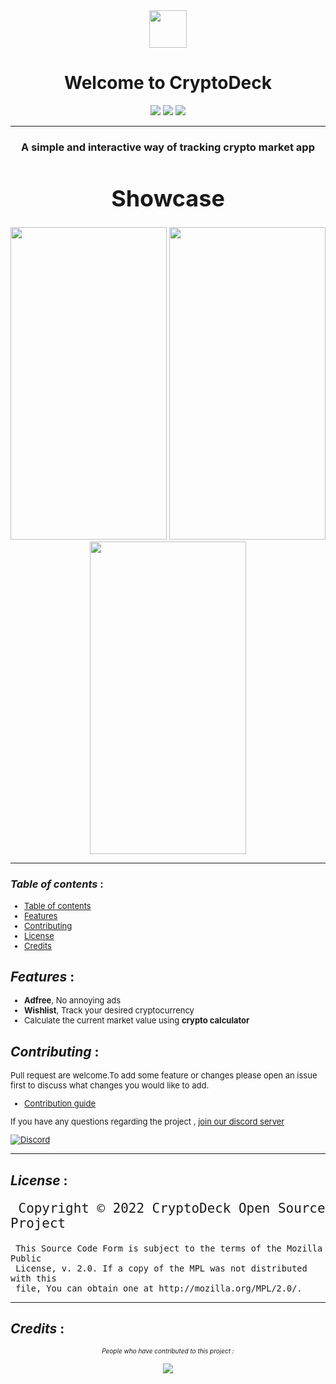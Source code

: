 <div align=center>
<img width=60 src="https://user-images.githubusercontent.com/60609786/210036237-35bdd914-c1aa-4961-a9f3-54b8a39a3935.png">
</div>
<h1 align=center>Welcome to CryptoDeck</h1>

<div align=center>
<img  src="https://img.shields.io/badge/PRs-Welcome-006400?logo=GitHub Actions">
<img  src="https://img.shields.io/badge/Platform-Android-006400?logo=Android">
<img  src="https://img.shields.io/badge/Platform-Ios-006400?logo=Apple">

</div>

***

<h3 align=center>A simple and interactive way of tracking crypto market app</h3>

<font size=4>
<h1 align=center>Showcase</h1>
</font>
<div align=center>
<img width=250 height=500 src="https://user-images.githubusercontent.com/60609786/210037093-015a8d28-5fdd-495b-b546-68293870b48e.jpg">
<img width=250 height=500 src="https://user-images.githubusercontent.com/60609786/210037302-e42077c0-d204-494c-93f7-b285c7e7dc46.jpg">
<img width=250 height=500 src="https://user-images.githubusercontent.com/60609786/210037326-634d72e3-12e6-499f-83d6-3c5d489dfd79.jpg">
</div>

***

### *Table of contents* :
<font size=2>

- [Table of contents](#table-of-contents-%3A)
- [Features](#features-%3A)
- [Contributing](#contributing-%3A)
- [License](#license-%3A)
- [Credits](#credits-%3A)
</font>

## *Features* :
<font size=2>

- **Adfree**, No annoying ads
- **Wishlist**, Track your desired cryptocurrency
- Calculate the current market value using **crypto calculator**
</font>

## *Contributing* :

 
  <font  size=2>
Pull request are welcome.To add some feature or changes please open an issue first to discuss what changes you would like to add. 

- [Contribution guide](./ContributionGuide.md)
<div>

If you have any questions regarding the project , [join our discord server](https://discord.gg/gJ4c6suV) 

[![Discord](http://invidget.switchblade.xyz/gJ4c6suV)](https://discord.gg/gJ4c6suV)
</div>
  </font>
  
***

## *License* : 
<font size=5>

     Copyright © 2022 CryptoDeck Open Source Project

<font size=3>

     This Source Code Form is subject to the terms of the Mozilla Public
     License, v. 2.0. If a copy of the MPL was not distributed with this
     file, You can obtain one at http://mozilla.org/MPL/2.0/.
</font>
</font>

***

## *Credits* :

<div align=center>
<font size=1>

*People who have contributed to this project :*
</font>

  <a href="https://github.com/Hishantik/nativeProject/graphs/contributors">
  <img src="https://contrib.rocks/image?repo=Hishantik/nativeProject" />
</a>

</div>








